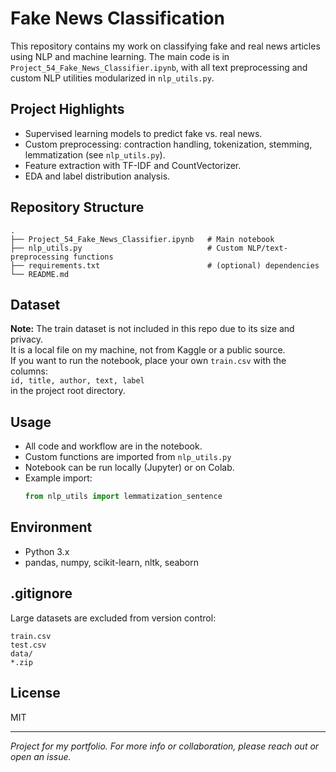 # Fake News Classification

This repository contains my work on classifying fake and real news articles using NLP and machine learning. The main code is in `Project_54_Fake_News_Classifier.ipynb`, with all text preprocessing and custom NLP utilities modularized in `nlp_utils.py`.

## Project Highlights

- Supervised learning models to predict fake vs. real news.
- Custom preprocessing: contraction handling, tokenization, stemming, lemmatization (see `nlp_utils.py`).
- Feature extraction with TF-IDF and CountVectorizer.
- EDA and label distribution analysis.

## Repository Structure

```
.
├── Project_54_Fake_News_Classifier.ipynb   # Main notebook
├── nlp_utils.py                            # Custom NLP/text-preprocessing functions
├── requirements.txt                        # (optional) dependencies
└── README.md
```

## Dataset

**Note:** The train dataset is not included in this repo due to its size and privacy.  
It is a local file on my machine, not from Kaggle or a public source.  
If you want to run the notebook, place your own `train.csv` with the columns:  
`id, title, author, text, label`  
in the project root directory.

## Usage

- All code and workflow are in the notebook.
- Custom functions are imported from `nlp_utils.py`
- Notebook can be run locally (Jupyter) or on Colab.
- Example import:
  ```python
  from nlp_utils import lemmatization_sentence
  ```

## Environment

- Python 3.x
- pandas, numpy, scikit-learn, nltk, seaborn

## .gitignore

Large datasets are excluded from version control:

```
train.csv
test.csv
data/
*.zip
```

## License

MIT

---

*Project for my portfolio. For more info or collaboration, please reach out or open an issue.*
